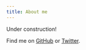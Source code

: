 ```yaml
---
title: About me
---
```


Under construction!

Find me on [GitHub](https://github.com/mitcc) or [Twitter](https://twitter.com/mitcc6).
